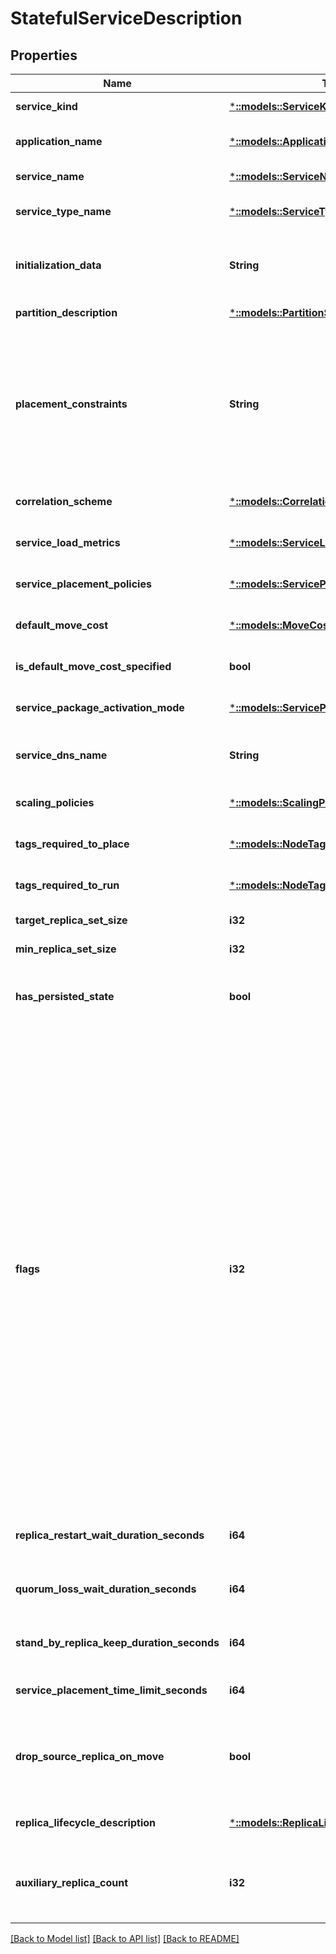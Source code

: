 # StatefulServiceDescription

## Properties
Name | Type | Description | Notes
------------ | ------------- | ------------- | -------------
**service_kind** | [***::models::ServiceKind**](ServiceKind.md) | The service kind. | [default to null]
**application_name** | [***::models::ApplicationName**](ApplicationName.md) | The name of the application, including the &#39;fabric:&#39; URI scheme. | [optional] [default to null]
**service_name** | [***::models::ServiceName**](ServiceName.md) | The full name of the service with &#39;fabric:&#39; URI scheme. | [default to null]
**service_type_name** | [***::models::ServiceTypeName**](ServiceTypeName.md) | Name of the service type as specified in the service manifest. | [default to null]
**initialization_data** | **String** | The initialization data as an array of bytes. Initialization data is passed to service instances or replicas when they are created. | [optional] [default to null]
**partition_description** | [***::models::PartitionSchemeDescription**](PartitionSchemeDescription.md) | The partition description as an object. | [default to null]
**placement_constraints** | **String** | The placement constraints as a string. Placement constraints are boolean expressions on node properties and allow for restricting a service to particular nodes based on the service requirements. For example, to place a service on nodes where NodeType is blue specify the following: \&quot;NodeColor &#x3D;&#x3D; blue)\&quot;. | [optional] [default to null]
**correlation_scheme** | [***::models::CorrelationSchemeList**](CorrelationSchemeList.md) | The correlation scheme. | [optional] [default to null]
**service_load_metrics** | [***::models::ServiceLoadMetricsList**](ServiceLoadMetricsList.md) | The service load metrics. | [optional] [default to null]
**service_placement_policies** | [***::models::ServicePlacementPoliciesList**](ServicePlacementPoliciesList.md) | The service placement policies. | [optional] [default to null]
**default_move_cost** | [***::models::MoveCost**](MoveCost.md) | The move cost for the service. | [optional] [default to null]
**is_default_move_cost_specified** | **bool** | Indicates if the DefaultMoveCost property is specified. | [optional] [default to null]
**service_package_activation_mode** | [***::models::ServicePackageActivationMode**](ServicePackageActivationMode.md) | The activation mode of service package to be used for a service. | [optional] [default to null]
**service_dns_name** | **String** | The DNS name of the service. It requires the DNS system service to be enabled in Service Fabric cluster. | [optional] [default to null]
**scaling_policies** | [***::models::ScalingPolicyDescriptionList**](ScalingPolicyDescriptionList.md) | Scaling policies for this service. | [optional] [default to null]
**tags_required_to_place** | [***::models::NodeTagsDescription**](NodeTagsDescription.md) | Tags for placement of this service. | [optional] [default to null]
**tags_required_to_run** | [***::models::NodeTagsDescription**](NodeTagsDescription.md) | Tags for running of this service. | [optional] [default to null]
**target_replica_set_size** | **i32** | The target replica set size as a number. | [default to null]
**min_replica_set_size** | **i32** | The minimum replica set size as a number. | [default to null]
**has_persisted_state** | **bool** | A flag indicating whether this is a persistent service which stores states on the local disk. If it is then the value of this property is true, if not it is false. | [default to null]
**flags** | **i32** | Flags indicating whether other properties are set. Each of the associated properties corresponds to a flag, specified below, which, if set, indicate that the property is specified. This property can be a combination of those flags obtained using bitwise &#39;OR&#39; operator. For example, if the provided value is 6 then the flags for QuorumLossWaitDuration (2) and StandByReplicaKeepDuration(4) are set.  - None - Does not indicate any other properties are set. The value is zero. - ReplicaRestartWaitDuration - Indicates the ReplicaRestartWaitDuration property is set. The value is 1. - QuorumLossWaitDuration - Indicates the QuorumLossWaitDuration property is set. The value is 2. - StandByReplicaKeepDuration - Indicates the StandByReplicaKeepDuration property is set. The value is 4. - ServicePlacementTimeLimit - Indicates the ServicePlacementTimeLimit property is set. The value is 8. - DropSourceReplicaOnMove - Indicates the DropSourceReplicaOnMove property is set. The value is 16. | [optional] [default to null]
**replica_restart_wait_duration_seconds** | **i64** | The duration, in seconds, between when a replica goes down and when a new replica is created. | [optional] [default to null]
**quorum_loss_wait_duration_seconds** | **i64** | The maximum duration, in seconds, for which a partition is allowed to be in a state of quorum loss. | [optional] [default to null]
**stand_by_replica_keep_duration_seconds** | **i64** | The definition on how long StandBy replicas should be maintained before being removed. | [optional] [default to null]
**service_placement_time_limit_seconds** | **i64** | The duration for which replicas can stay InBuild before reporting that build is stuck. | [optional] [default to null]
**drop_source_replica_on_move** | **bool** | Indicates whether to drop source Secondary replica even if the target replica has not finished build. If desired behavior is to drop it as soon as possible the value of this property is true, if not it is false. | [optional] [default to null]
**replica_lifecycle_description** | [***::models::ReplicaLifecycleDescription**](ReplicaLifecycleDescription.md) | Defines how replicas of this service will behave during their lifecycle. | [optional] [default to null]
**auxiliary_replica_count** | **i32** | The auxiliary replica count as a number. To use Auxiliary replicas, the following must be true: AuxiliaryReplicaCount &lt; (TargetReplicaSetSize+1)/2 and TargetReplicaSetSize &gt;&#x3D;3. | [optional] [default to null]

[[Back to Model list]](../README.md#documentation-for-models) [[Back to API list]](../README.md#documentation-for-api-endpoints) [[Back to README]](../README.md)


